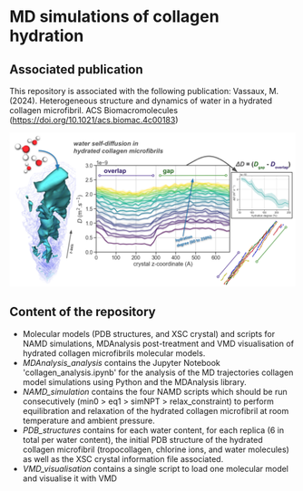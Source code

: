 # MD simulations of collagen hydration

## Associated publication
This repository is associated with the following publication: Vassaux, M. (2024). Heterogeneous structure and dynamics of water in a hydrated collagen microfibril. ACS Biomacromolecules (https://doi.org/10.1021/acs.biomac.4c00183)

![Alt text](./toc.png)

## Content of the repository
- Molecular models (PDB structures, and XSC crystal) and scripts for NAMD simulations, MDAnalysis post-treatment and VMD visualisation of hydrated collagen microfibrils molecular models.
- *MDAnalysis_analysis* contains the Jupyter Notebook 'collagen_analysis.ipynb' for the analysis of the MD trajectories collagen model simulations using Python and the MDAnalysis library.
- *NAMD_simulation* contains the four NAMD scripts which should be run consecutively (min0 > eq1 > simNPT > relax_constraint) to perform equilibration and relaxation of the hydrated collagen microfibril at room temperature and ambient pressure.
- *PDB_structures* contains for each water content, for each replica (6 in total per water content), the initial PDB structure of the hydrated collagen microfibril (tropocollagen, chlorine ions, and water molecules) as well as the XSC crystal information file associated.
- *VMD_visualisation* contains a single script to load one molecular model and visualise it with VMD


